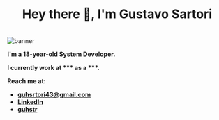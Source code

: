 <h1 align="center">Hey there 👋, I'm Gustavo Sartori</h1>

<br>

<img border="0" alt="banner" src="https://i.giphy.com/mMZoDlc74j6NRA6zS3.webp">

<br>

<b>I'm a 18-year-old **System Developer**.

I currently work at *** as a ***.<b>

Reach me at:
- **guhsrtori43@gmail.com**  
- [LinkedIn](https://www.linkedin.com/in/gustavo-sartori7/)
- [guhstr](https://discord.com/users/397566088197439508)
